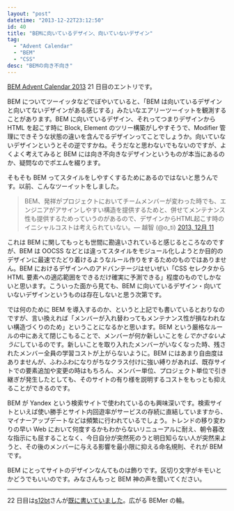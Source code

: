 ```yaml
---
layout: "post"
datetime: "2013-12-22T23:12:50"
id: 40
title: "BEMに向いているデザイン、向いていないデザイン"
tag:
  - "Advent Calendar"
  - "BEM"
  - "CSS"
desc: "BEMの向き不向き"
---
```


[BEM Advent Calendar 2013](http://www.adventar.org/calendars/61) 21 日目のエントリです。

BEM についてツーイッタなどでぼやいていると、「BEM は向いているデザインと向いてないデザインがある感じする」みたいなエアリーツーイットを観測することがあります。BEM に向いているデザイン、それってつまりデザインから HTML を起こす時に Block, Element のツリー構築がしやすそうで、Modifier 管理にできそうな状態の違いを含んでるデザインってことでしょうか。向いていないデザインというとその逆ですかね。そうだなと思わないでもないのですが、よくよく考えてみると BEM には向き不向きなデザインというものが本当にあるのか、疑問なのでポエムを綴ります。

そもそも BEM ってスタイルをしやすくするためにあるのではないと思うんです。以前、こんなツーイットをしました。

<blockquote class="twitter-tweet" lang="ja">BEM、発祥がプロジェクトにおいてチームメンバーが変わった時でも、エンジニアがアサインしやすい構造を提供するためと、併せてメンテナンス性も提供するためっていうのがあるので、デザインからHTML起こす時のイニシャルコストは考えられていない。&mdash; 越智 (@o_ti) <a href="https://twitter.com/o_ti/statuses/410800531091640320">2013, 12月 11</a></blockquote>
<script async src="//platform.twitter.com/widgets.js"></script>

これは BEM に関してもっとも世間に勘違いされていると感じるところなのですが、BEM は OOCSS などとは違ってスタイルをモジュール化しようとか目的のデザインに最速でたどり着けるようなルール作りをするためのものではありません。BEM におけるデザインへのアドバンテージはせいぜい「CSS セレクタから HTML 要素への適応範囲をできるだけ確実に予測できる」程度のものでしかないと思います。こういった面から見ても、BEM に向いているデザイン・向いていないデザインというものは存在しないと思う次第です。

では何のために BEM を導入するのか、というと上記でも書いているとおりなのですが、言い換えれば「メンバーが入れ替わってもメンテナンス性が損なわれない構造づくりのため」ということになるかと思います。BEM という厳格なルールの中にあえて閉じこもることで、メンバーが何か新しいことを*しでかさないように*しているのです。新しいことを取り入れたメンバーがいなくなった時、残されたメンバー全員の学習コストが上がらないように。BEM にはあまり自由度はありませんが、ふわふわになりがちなクラス付けに強い縛りがあれば、既存サイトでの要素追加や変更の時はもちろん、メンバー単位、プロジェクト単位で引き継ぎが発生したとしても、そのサイトの有り様を説明するコストをもっとも抑えることができるのです。

BEM が Yandex という検索サイトで使われているのも興味深いです。検索サイトといえば使い勝手とサイト内回遊率がサービスの存続に直結していますから、マイナーアップデートなどは頻繁に行われているでしょう。トレンドの移り変わりの早い Web において何度するかもわからないリニューアルに耐え、朝令暮改な指示にも屈することなく、今日自分が突然死のうと明日知らない人が突然来ようと、その後のメンバーに与える影響を最小限に抑える命名規則、それが BEM です。

BEM にとってサイトのデザインなんてものは飾りです。区切り文字がキモいとかどうでもいいのです。みなさんもっと BEM 神の声を聞いてください。

---

22 日目は[s12bt](http://www.adventar.org/users/1640)さんが[既に書いていました](http://blog.obentoba.co/entry/2013/12/22/bem)。広がる BEMer の輪。
